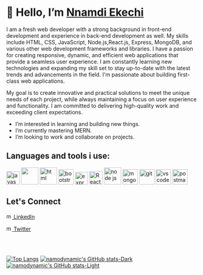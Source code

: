 # 👋 Hello, I’m [Nnamdi Ekechi](https://nnamdiekechi.netlify.app)


I am a fresh web developer with a strong background in front-end development and experience in back-end development as well. My skills include HTML, CSS, JavaScript, Node.js,React.js, Express, MongoDB, and various other web development frameworks and libraries. I have a passion for creating responsive, dynamic, and efficient web applications that provide a seamless user experience. I am constantly learning new technologies and expanding my skill set to stay up-to-date with the latest trends and advancements in the field. I'm passionate about building first-class web applications.

My goal is to create innovative and practical solutions to meet the unique needs of each project, while always maintaining a focus on user experience and functionality. I am committed to delivering high-quality work and exceeding client expectations.
-  I’m interested in learning and building new things.
-  I’m currently mastering MERN.
-  I’m looking to work and  collaborate on projects.

 ## Languages and tools i use:
<p> <img src="https://cdn.jsdelivr.net/gh/devicons/devicon/icons/javascript/javascript-original.svg" alt="javascript" width="35" height="35" />
<img src="https://cdn.jsdelivr.net/gh/devicons/devicon/icons/css3/css3-original-wordmark.svg" width="45" height="45"/> 
            <img src="https://cdn.jsdelivr.net/gh/devicons/devicon/icons/html5/html5-original-wordmark.svg" alt="html" width="45" height="45" />
            <img src="https://cdn.jsdelivr.net/gh/devicons/devicon/icons/bootstrap/bootstrap-original.svg" alt="bootstrap" width="40" height="40" /> 
  <img src="https://spng.pngfind.com/pngs/s/136-1363736_express-js-icon-png-transparent-png.png" alt="express js" width="33" height="33"/>
         <img src="https://cdn.jsdelivr.net/gh/devicons/devicon/icons/react/react-original.svg" alt="React js" width="35" height="35" /> 
            <img src="https://cdn.jsdelivr.net/gh/devicons/devicon/icons/nodejs/nodejs-original-wordmark.svg" alt="node js" width="45" height="45"/> 
            <img src="https://cdn.jsdelivr.net/gh/devicons/devicon/icons/mongodb/mongodb-original-wordmark.svg" alt="mongodb" width="40" height="40" /> 
            <img src="https://cdn.jsdelivr.net/gh/devicons/devicon/icons/git/git-original.svg" alt="git" width="40" height="40" /> 
            <img src="https://cdn.jsdelivr.net/gh/devicons/devicon/icons/vscode/vscode-original.svg"  alt="vscode" width="40" height="40" /> 
  <img src="https://encrypted-tbn0.gstatic.com/images?q=tbn:ANd9GcQzfq72yhX9gclHV6ONYE2qi1-1rcVVfr2epm9-C-N4aw&s" alt="postman" width="40" height="40" />
</p>


## Let's Connect
 [<img src="https://cdn.jsdelivr.net/gh/devicons/devicon/icons/linkedin/linkedin-original.svg" alt="me in linkedIn" width="15" height="15" /> LinkedIn](https://www.linkedin.com/in/ekechinnamdi)
 
[<img src="https://cdn.jsdelivr.net/gh/devicons/devicon/icons/twitter/twitter-original.svg" alt="me in twitter" width="15" height="15" /> Twitter](https://twitter.com/namodynamic)




<br/>
<br/>


<p>
 
 
      
 [![Top Langs](https://github-readme-stats.vercel.app/api/top-langs/?username=namodynamic&layout=compact&langs_count=10)](https://github.com/namodynamic/github-readme-stats) 
[![namodynamic's GitHub stats-Dark](https://github-readme-stats.vercel.app/api?username=namodynamic&show_icons=true&line_height=20&theme=dark#gh-dark-mode-only)](https://github.com/namodynamic/github-readme-stats#gh-dark-mode-only)
[![namodynamic's GitHub stats-Light](https://github-readme-stats.vercel.app/api?username=namodynamic&show_icons=true&line_height=20&theme=default#gh-light-mode-only)](https://github.com/namodynamic/github-readme-stats#gh-light-mode-only)
</p>




<!---<a href="https://github.com/namodynamic/MERN-Ecomm-admin">
  <img align="center" src="https://github-readme-stats.vercel.app/api/pin/?username=namodynamic&repo=MERN-Ecomm-admin" />
</a> --->



<!---
namodynamic/namodynamic is a ✨ special ✨ repository because its `README.md` (this file) appears on your GitHub profile.
You can click the Preview link to take a look at your changes.
--->
